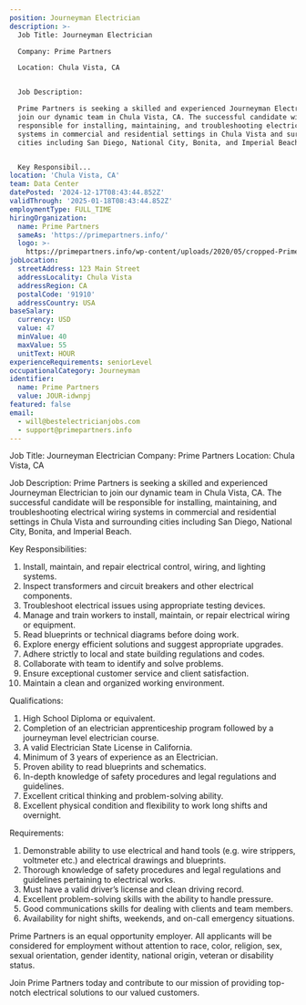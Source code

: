 ```yaml
---
position: Journeyman Electrician
description: >-
  Job Title: Journeyman Electrician

  Company: Prime Partners

  Location: Chula Vista, CA


  Job Description:

  Prime Partners is seeking a skilled and experienced Journeyman Electrician to
  join our dynamic team in Chula Vista, CA. The successful candidate will be
  responsible for installing, maintaining, and troubleshooting electrical wiring
  systems in commercial and residential settings in Chula Vista and surrounding
  cities including San Diego, National City, Bonita, and Imperial Beach. 


  Key Responsibil...
location: 'Chula Vista, CA'
team: Data Center
datePosted: '2024-12-17T08:43:44.852Z'
validThrough: '2025-01-18T08:43:44.852Z'
employmentType: FULL_TIME
hiringOrganization:
  name: Prime Partners
  sameAs: 'https://primepartners.info/'
  logo: >-
    https://primepartners.info/wp-content/uploads/2020/05/cropped-Prime-Partners-Logo-NO-BG-1-1.png
jobLocation:
  streetAddress: 123 Main Street
  addressLocality: Chula Vista
  addressRegion: CA
  postalCode: '91910'
  addressCountry: USA
baseSalary:
  currency: USD
  value: 47
  minValue: 40
  maxValue: 55
  unitText: HOUR
experienceRequirements: seniorLevel
occupationalCategory: Journeyman
identifier:
  name: Prime Partners
  value: JOUR-idwnpj
featured: false
email:
  - will@bestelectricianjobs.com
  - support@primepartners.info
---
```




Job Title: Journeyman Electrician
Company: Prime Partners
Location: Chula Vista, CA

Job Description:
Prime Partners is seeking a skilled and experienced Journeyman Electrician to join our dynamic team in Chula Vista, CA. The successful candidate will be responsible for installing, maintaining, and troubleshooting electrical wiring systems in commercial and residential settings in Chula Vista and surrounding cities including San Diego, National City, Bonita, and Imperial Beach. 

Key Responsibilities:

1. Install, maintain, and repair electrical control, wiring, and lighting systems.
2. Inspect transformers and circuit breakers and other electrical components.
3. Troubleshoot electrical issues using appropriate testing devices.
4. Manage and train workers to install, maintain, or repair electrical wiring or equipment.
5. Read blueprints or technical diagrams before doing work.
6. Explore energy efficient solutions and suggest appropriate upgrades.
7. Adhere strictly to local and state building regulations and codes.
8. Collaborate with team to identify and solve problems.
9. Ensure exceptional customer service and client satisfaction.
10. Maintain a clean and organized working environment.

Qualifications:

1. High School Diploma or equivalent.
2. Completion of an electrician apprenticeship program followed by a journeyman level electrician course.
3. A valid Electrician State License in California.
4. Minimum of 3 years of experience as an Electrician.
5. Proven ability to read blueprints and schematics.
6. In-depth knowledge of safety procedures and legal regulations and guidelines.
7. Excellent critical thinking and problem-solving ability.
8. Excellent physical condition and flexibility to work long shifts and overnight.

Requirements:

1. Demonstrable ability to use electrical and hand tools (e.g. wire strippers, voltmeter etc.) and electrical drawings and blueprints.
2. Thorough knowledge of safety procedures and legal regulations and guidelines pertaining to electrical works.
3. Must have a valid driver’s license and clean driving record.
4. Excellent problem-solving skills with the ability to handle pressure.
5. Good communications skills for dealing with clients and team members.
6. Availability for night shifts, weekends, and on-call emergency situations.

Prime Partners is an equal opportunity employer. All applicants will be considered for employment without attention to race, color, religion, sex, sexual orientation, gender identity, national origin, veteran or disability status.

Join Prime Partners today and contribute to our mission of providing top-notch electrical solutions to our valued customers.
